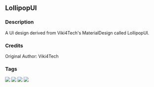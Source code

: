 ## LollipopUI
### Description
A UI design derived from Viki4Tech's MaterialDesign called LollipopUI.

### Credits
Original Author: Viki4Tech

### Tags
[![](https://img.shields.io/badge/build-stable-brightgreen)](#)
[![](https://img.shields.io/badge/development-on--hold-inactive)](#)
[![](https://img.shields.io/badge/version-1-inactive)](#)
[![](https://img.shields.io/badge/GitHub--Connection-stable-brightgreen)](#)
